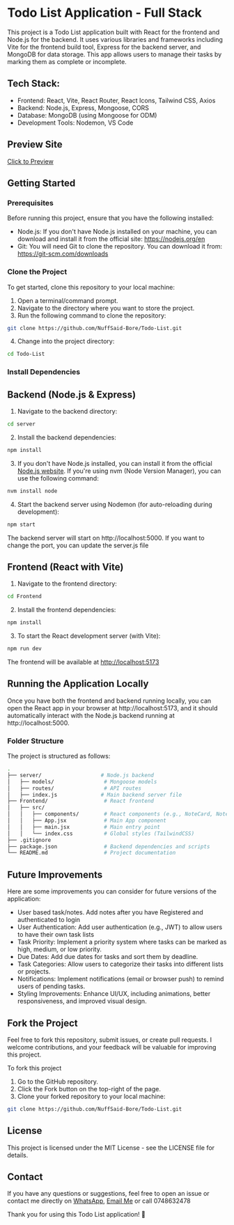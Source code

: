 # Todo List Application - Full Stack

This project is a Todo List application built with React for the frontend and Node.js for the backend. It uses various libraries and frameworks including Vite for the frontend build tool, Express for the backend server, and MongoDB for data storage. This app allows users to manage their tasks by marking them as complete or incomplete.

## Tech Stack:
- Frontend: React, Vite, React Router, React Icons, Tailwind CSS, Axios
- Backend: Node.js, Express, Mongoose, CORS
- Database: MongoDB (using Mongoose for ODM)
- Development Tools: Nodemon, VS Code

## Preview Site
[Click to Preview](http://localhost:5173/)

## Getting Started
### Prerequisites
Before running this project, ensure that you have the following installed:
- Node.js: If you don't have Node.js installed on your machine, you can download and install it from the official site: https://nodejs.org/en
- Git: You will need Git to clone the repository. You can download it from: https://git-scm.com/downloads

### Clone the Project
To get started, clone this repository to your local machine:
1. Open a terminal/command prompt.
2. Navigate to the directory where you want to store the project.
3. Run the following command to clone the repository:

```bash
git clone https://github.com/NuffSaid-Bore/Todo-List.git
```
4. Change into the project directory:

```bash
cd Todo-List
```
### Install Dependencies
## Backend (Node.js & Express)
1. Navigate to the backend directory:
```bash
cd server
```

2. Install the backend dependencies:
```bash
npm install
```
3. If you don't have Node.js installed, you can install it from the official [Node.js website](https://nodejs.org/en). If you're using nvm (Node Version Manager), you can use the following command:
```bash
nvm install node
```
4. Start the backend server using Nodemon (for auto-reloading during development):
```bash
npm start
```
The backend server will start on http://localhost:5000. If you want to change the port, you can update the server.js file

## Frontend (React with Vite)
1. Navigate to the frontend directory:

```bash
cd Frontend
```
2. Install the frontend dependencies:

```bash
npm install
```
3. To start the React development server (with Vite):
```bash
npm run dev
```
The frontend will be available at [http://localhost:5173](http://localhost:5173/)

## Running the Application Locally
Once you have both the frontend and backend running locally, you can open the React app in your browser at http://localhost:5173, and it should automatically interact with the Node.js backend running at http://localhost:5000.

### Folder Structure
The project is structured as follows:

```bash
.
├── server/                   # Node.js backend
│   ├── models/                # Mongoose models
│   ├── routes/                # API routes
│   ├── index.js              # Main backend server file
├── Frontend/                  # React frontend
│   ├── src/
│   │   ├── components/        # React components (e.g., NoteCard, NoteModal)
│   │   ├── App.jsx            # Main App component
│   │   ├── main.jsx           # Main entry point
│   │   └── index.css          # Global styles (TailwindCSS)
├── .gitignore
├── package.json               # Backend dependencies and scripts
└── README.md                  # Project documentation

```

## Future Improvements

Here are some improvements you can consider for future versions of the application:
- User based task/notes. Add notes after you have Registered and authenticated to login
- User Authentication: Add user authentication (e.g., JWT) to allow users to have their own task lists
- Task Priority: Implement a priority system where tasks can be marked as high, medium, or low priority.
- Due Dates: Add due dates for tasks and sort them by deadline.
- Task Categories: Allow users to categorize their tasks into different lists or projects.
- Notifications: Implement notifications (email or browser push) to remind users of pending tasks.
- Styling Improvements: Enhance UI/UX, including animations, better responsiveness, and improved visual design.

## Fork the Project
Feel free to fork this repository, submit issues, or create pull requests. I welcome contributions, and your feedback will be valuable for improving this project.

To fork this project
1. Go to the GitHub repository.
2. Click the Fork button on the top-right of the page.
3. Clone your forked repository to your local machine:
```bash
git clone https://github.com/NuffSaid-Bore/Todo-List.git
```

## License
This project is licensed under the MIT License - see the LICENSE file for details.

## Contact
If you have any questions or suggestions, feel free to open an issue or contact me directly on [WhatsApp](https://wa.link/asimu8), [Email Me](mailto:borekamohelo@gmail.com)
 or call 0748632478 

Thank you for using this Todo List application! 🎉
